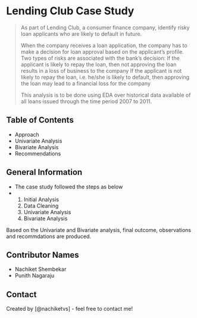 # Lending Club Case Study

> As part of Lending Club, a consumer finance company, identify risky loan applicants who are likely to default in future. 
> 
> When the company receives a loan application, the company has to make a decision for loan approval based on the applicant’s profile. Two types of risks are associated with the bank’s decision:
> If the applicant is likely to repay the loan, then not approving the loan results in a loss of business to the company
> If the applicant is not likely to repay the loan, i.e. he/she is likely to default, then approving the loan may lead to a financial loss for the company
> 
> This analysis is to be done using EDA over historical data available of all loans issued through the time period 2007 to 2011.


## Table of Contents
* Approach
* Univariate Analysis
* Bivariate Analysis
* Recommendations


## General Information
- The case study followed the steps as below
- 1. Initial Analysis
  2. Data Cleaning
  3. Univariate Analysis
  4. Bivariate Analysis

Based on the Univariate and Bivariate analysis, final outcome, observations and recommdations are produced.

## Contributor Names 
- Nachiket Shembekar
- Punith Nagaraju



## Contact
Created by [@nachiketvs] - feel free to contact me!